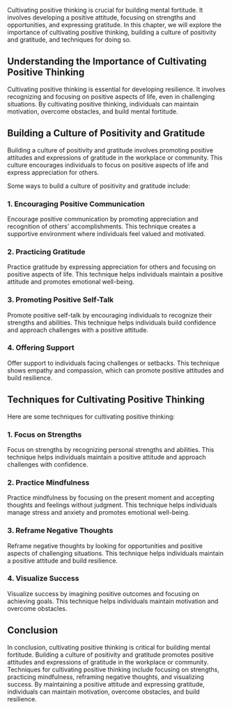 
Cultivating positive thinking is crucial for building mental fortitude. It involves developing a positive attitude, focusing on strengths and opportunities, and expressing gratitude. In this chapter, we will explore the importance of cultivating positive thinking, building a culture of positivity and gratitude, and techniques for doing so.

Understanding the Importance of Cultivating Positive Thinking
-------------------------------------------------------------

Cultivating positive thinking is essential for developing resilience. It involves recognizing and focusing on positive aspects of life, even in challenging situations. By cultivating positive thinking, individuals can maintain motivation, overcome obstacles, and build mental fortitude.

Building a Culture of Positivity and Gratitude
----------------------------------------------

Building a culture of positivity and gratitude involves promoting positive attitudes and expressions of gratitude in the workplace or community. This culture encourages individuals to focus on positive aspects of life and express appreciation for others.

Some ways to build a culture of positivity and gratitude include:

### 1. Encouraging Positive Communication

Encourage positive communication by promoting appreciation and recognition of others' accomplishments. This technique creates a supportive environment where individuals feel valued and motivated.

### 2. Practicing Gratitude

Practice gratitude by expressing appreciation for others and focusing on positive aspects of life. This technique helps individuals maintain a positive attitude and promotes emotional well-being.

### 3. Promoting Positive Self-Talk

Promote positive self-talk by encouraging individuals to recognize their strengths and abilities. This technique helps individuals build confidence and approach challenges with a positive attitude.

### 4. Offering Support

Offer support to individuals facing challenges or setbacks. This technique shows empathy and compassion, which can promote positive attitudes and build resilience.

Techniques for Cultivating Positive Thinking
--------------------------------------------

Here are some techniques for cultivating positive thinking:

### 1. Focus on Strengths

Focus on strengths by recognizing personal strengths and abilities. This technique helps individuals maintain a positive attitude and approach challenges with confidence.

### 2. Practice Mindfulness

Practice mindfulness by focusing on the present moment and accepting thoughts and feelings without judgment. This technique helps individuals manage stress and anxiety and promotes emotional well-being.

### 3. Reframe Negative Thoughts

Reframe negative thoughts by looking for opportunities and positive aspects of challenging situations. This technique helps individuals maintain a positive attitude and build resilience.

### 4. Visualize Success

Visualize success by imagining positive outcomes and focusing on achieving goals. This technique helps individuals maintain motivation and overcome obstacles.

Conclusion
----------

In conclusion, cultivating positive thinking is critical for building mental fortitude. Building a culture of positivity and gratitude promotes positive attitudes and expressions of gratitude in the workplace or community. Techniques for cultivating positive thinking include focusing on strengths, practicing mindfulness, reframing negative thoughts, and visualizing success. By maintaining a positive attitude and expressing gratitude, individuals can maintain motivation, overcome obstacles, and build resilience.
